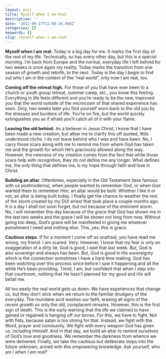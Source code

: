 ```yaml
---
layout: post
title: Myself When I Am Real
description: ''
date: '2012-09-17T11:08:36.000Z'
categories: []
keywords: []
slug: /myself-when-i-am-real
---
```


**Myself when I am real.** Today is a big day for me. It marks the first day of the rest of my life. Technically, so has every other day, but this is a special morning. I’m back from Europe and the normal, everyday life I left behind for two weeks is once again my reality. Today marks the transition from one season of growth and rebirth, to the next. Today is the day I begin to find out who I am in the context of the “real world”, only now I am real, too.

**Coming off the retreat high.** For those of you that have ever been to a church or youth group retreat, summer camp, etc., you know this feeling. Everything in life feels different and you’re ready to be the new, improved you that the world outside of the microcosm of that shared experience has seen. Only, two weeks later you find yourself worn back to the old you by the stresses and burdens of life. You’re on fire, but the world quickly extinguishes you as if afraid you’ll catch all of it with your flame.

**Leaving the old behind.** As a believer in Jesus Christ, I know that I have been made a new creation, but allow me to clarify this oft quoted, little understood cliche. I do not leave behind who I was and have been. No, I carry those scars along with me to remind me from where God has taken me and the growth for which He’s graciously allowed along the way. However, the newness of my creation comes from the fact that while those scars help with recognition, they do not define me any longer. What defines me, the _only_ thing that defines me, is my hope through faith and love in Christ.

**Building an altar.** Oftentimes, especially in the Old Testament (less famous with us postmoderns), when people wanted to remember God, or when God wanted them to remember Him, an altar would be built. Whether I like it or not, an altar is being built today. I finally get the chance to weather the rest of the storm created by my DUI arrest that took place a couple months ago. It is a day I shall not soon forget, but not because of the imminent storm. No, I will remember this day because of the grace that God has shown me in the last two weeks and the grace I will be shown not long from now. Without going too deep, God’s grace will be manifested in giving me whatever punishment I need and nothing else. This, yes, _this_ is grace.

**Cautious steps.** If for a moment I come off as unafraid, you have read me wrong, my friend. I am scared. Very. However, I know that my fear is only an exaggeration of a dirty lie. God is good, I said that last week. But, God is also sovereign and always has been. But, God is good in His sovereignty which is the connection sometimes I have a hard time making. God has been watching over this process since before I saw it happening and all the while He’s been providing. Timid, I am, but confident that when I step into that courtroom, nothing that He hasn’t planned for my good and His will befall me.

All too easily the real world gets us down. We have experiences that change us, but they don’t stick when we return to the familiar drudgery of the everyday. The mundane acid washes our faith, erasing all signs of the recent growth so only the old, complacent remains. However, this is the first sign of death. This is the early warning that the life we claimed to have gained or regained is hanging off our bones. For this, we have to fight. Not with fists, because satan is too strong for that. Instead, we fight with the Word, prayer and community. We fight with every weapon God has given us, including Himself. And in that day, we build an altar to remind ourselves of God’s love and goodness. We remember the darkness from whence we were delivered. Finally, we take the cautious but deliberate steps into the future unknown, armed with this empowering knowledge. Ask yourself, who am I _when I am real_?